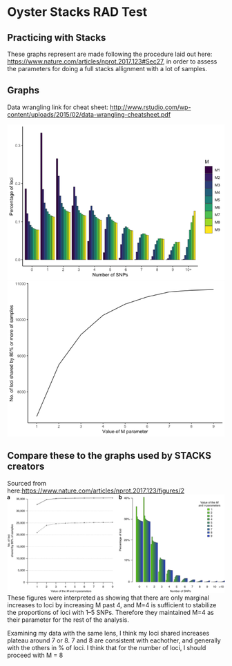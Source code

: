 Oyster Stacks RAD Test
================

## Practicing with Stacks

These graphs represent are made following the procedure laid out here:
<https://www.nature.com/articles/nprot.2017.123#Sec27>, in order to
assess the parameters for doing a full stacks allignment with a lot of
samples.

## Graphs

Data wrangling link for cheat sheet:
<http://www.rstudio.com/wp-content/uploads/2015/02/data-wrangling-cheatsheet.pdf>

![](Oyster_STACKS_practice_files/figure-gfm/graph-1.png)<!-- -->![](Oyster_STACKS_practice_files/figure-gfm/graph-2.png)<!-- -->

## Compare these to the graphs used by STACKS creators

Sourced from
here:<https://www.nature.com/articles/nprot.2017.123/figures/2>
![](./Figures/compare_STACKSa.png) These figures were interpreted as
showing that there are only marginal increases to loci by increasing M
past 4, and M=4 is sufficient to stabilize the proportions of loci with
1–5 SNPs. Therefore they maintained M=4 as their parameter for the rest
of the analysis.

Examining my data with the same lens, I think my loci shared increases
plateau around 7 or 8. 7 and 8 are consistent with eachother, and
generally with the others in % of loci. I think that for the number of
loci, I should proceed with M = 8
